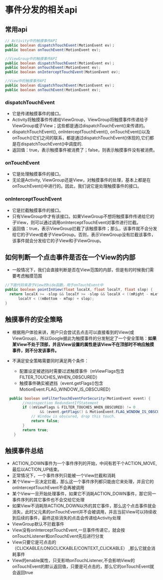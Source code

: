 # 事件分发的相关api

## 常用api

```java
// Activity中的触摸事件API
public boolean dispatchTouchEvent(MotionEvent ev)；
public boolean onTouchEvent(MotionEvent ev);

//ViewGroup中的触摸事件API
public boolean dispatchTouchEvent(MotionEvent ev)；
public boolean onTouchEvent(MotionEvent ev);
public boolean onInterceptTouchEvent(MotionEvent ev);

//View中的触摸事件API
public boolean dispatchTouchEvent(MotionEvent ev)；
public boolean onTouchEvent(MotionEvent ev);
```

### dispatchTouchEvent

- 它是传递触摸事件的接口。
- Activity将触摸事件传递给ViewGroup，ViewGroup将触摸事件传递给子ViewGroup或子View；这些都是通过dispatchTouchEvent()来传递的。
- dispatchTouchEvent(), onInterceptTouchEvent(), onTouchEvent()以及onTouch()它们之间的联系，都是通过dispatchTouchEvent()体现的,它们都是在dispatchTouchEvent()中调度的.
- 返回值：true，表示触摸事件被消费了；false，则表示触摸事件没有被消费。

### onTouchEvent

- 它是处理触摸事件的接口。
- 无论是Activity, ViewGroup还是View，对触摸事件的处理，基本上都是在onTouchEvent()中进行的。因此，我们说它是处理触摸事件的接口。

### onInterceptTouchEvent

- 它是拦截触摸事件的接口。
- 只有ViewGroup中才有该接口。如果ViewGroup不想将触摸事件传递给它的子View，则可以通过调用onInterceptTouchEvent对事件进行拦截。
- 返回值：true，表示ViewGroup拦截了该触摸事件；那么，该事件就不会分发给它的子View或者子ViewGroup。否则，表示ViewGroup没有拦截该事件，该事件就会分发给它的子View和子ViewGroup。

## 如何判断一个点击事件是否在一个View的内部

- 一般情况下，我们会直接判断是否在View范围的内部，但是有的时候我们需要考虑触摸范围

```java
//下面代码来源于View的hide函数，用于onTouchEvent中
public boolean pointInView(float localX, float localY, float slop) {
  return localX >= -slop && localY >= -slop && localX < ((mRight - mLeft) + slop) &&
      localY < ((mBottom - mTop) + slop);
}
```

## 触摸事件的安全策略

- 根据用户体验来讲，用户只会尝试去点击可以直接看到的View(或ViewGroup)，所以Google据此为触摸事件的分发制定了一个安全策略：**如果某View不处于顶部，并且View设置的属性是该View不在顶部时不响应触摸事件，则不分发该事件。**

- 不满足安全策略需要同时满足两个条件：
    - 配置设定被遮挡时需要过滤触摸事件（mViewFlags包含FILTER_TOUCHES_WHEN_OBSCURED）
    - 触摸事件确实被遮挡（event.getFlags()包含MotionEvent.FLAG_WINDOW_IS_OBSCURED）

```java
  public boolean onFilterTouchEventForSecurity(MotionEvent event) {
        //noinspection RedundantIfStatement
        if ((mViewFlags & FILTER_TOUCHES_WHEN_OBSCURED) != 0
                && (event.getFlags() & MotionEvent.FLAG_WINDOW_IS_OBSCURED) != 0) {
            // Window is obscured, drop this touch.
            return false;
        }
        return true;
    }
```

## 触摸事件总结

- ACTION_DOWN事件为一个事件序列的开始，中间有若干个ACTION_MOVE,最后以ACTION_UP结束。
- 正常情况下，一个事件序列只能被一个View拦截和消耗
- 某个View一旦决定拦截，那么这一个事件序列都只能由它来处理，并且它的onInterceptTouchEvent不会再被调用
- 某个View一旦开始处理事件，如果它不消耗ACTION_DOWN事件，那它同一事件序列的其它事件也不会交给它处理
- 如果View不消耗除ACTION_DOWN以外的其它事件，那么这个点击事件就会消失，此时父元素的onTouchEvent并不会被调用，并且当前View可以持续收到后续的事件，最终这些消失的点击会传递给Activity处理
- ViewGroup默认不拦截事件
- View没有onInterceptTouchEvent,一旦事件传递它，就会按onTouchListener和onTouchEvent先后进行分发
- View只要它是可点击的（CLICKABLE/LONGCLICKABLE/CONTEXT_CLICKABLE） ,那么它就会消耗事件
- View的enable属性，只支影响onTouchListener,不会影响View的onTouchEvent的默认返回值，只要是可点击的，那么它的onTouchEvent就会返回true
